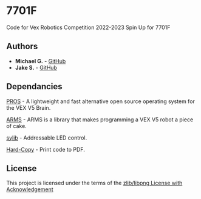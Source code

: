 # 7701F

Code for Vex Robotics Competition 2022-2023 Spin Up for 7701F

## Authors

- **Michael G.** - [GitHub](https://github.com/Chrono-byte)
- **Jake S.** - [GitHub](https://github.com/Finazon)

<!-- See also the list of [contributors](https://github.com/7701F/2022-Spin-Up/contributors) who participated in this project. -->

## Dependancies

[PROS](https://github.com/purduesigbots/pros) - A lightweight and fast alternative open source operating system for the VEX V5 Brain.

[ARMS](https://github.com/purduesigbots/ARMS) - ARMS is a library that makes programming a VEX V5 robot a piece of cake.

[sylib](https://github.com/SylvieMayer/sylib) - Addressable LED control.

[Hard-Copy](https://github.com/Udit8348/Hard-Copy) - Print code to PDF.

## License

This project is licensed under the terms of the [zlib/libpng License with Acknowledgement](https://github.com/7701F/2022-Spin-Up/blob/master/LICENSE)
